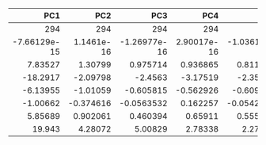 |           PC1 |          PC2 |           PC3 |           PC4 |           PC5 |           PC6 |           PC7 |           PC8 |           PC9 |          PC10 |          PC11 |          PC12 |          PC13 |        PC14 |          PC15 |          PC16 |          PC17 |         PC18 |          PC19 |          PC20 |          PC21 |          PC22 |
|--------------:|-------------:|--------------:|--------------:|--------------:|--------------:|--------------:|--------------:|--------------:|--------------:|--------------:|--------------:|--------------:|------------:|--------------:|--------------:|--------------:|-------------:|--------------:|--------------:|--------------:|--------------:|
| 294           | 294          | 294           | 294           | 294           | 294           | 294           | 294           | 294           | 294           | 294           | 294           | 294           | 294         | 294           | 294           | 294           | 294          | 294           | 294           | 294           | 294           |
|  -7.66129e-15 |   1.1461e-16 |  -1.26977e-16 |   2.90017e-16 |  -1.03611e-15 |   6.56127e-16 |  -5.16216e-16 |   5.61154e-16 |   1.21596e-16 |  -1.33869e-16 |   9.85606e-16 |   6.08546e-16 |  -3.60728e-16 |   2.785e-17 |  -2.50178e-18 |   1.31131e-16 |  -2.67596e-16 |   3.0871e-17 |  -9.91389e-17 |   9.81719e-18 |   6.26272e-16 |  -3.12191e-17 |
|   7.83527     |   1.30799    |   0.975714    |   0.936865    |   0.811566    |   0.564623    |   0.524974    |   0.451909    |   0.424291    |   0.365673    |   0.339142    |   0.269442    |   0.250278    |   0.180479  |   0.173441    |   0.16482     |   0.151698    |   0.142325   |   0.106637    |   0.054154    |   0.0387623   |   0.0313047   |
| -18.2917      |  -2.09798    |  -2.4563      |  -3.17519     |  -2.35421     |  -1.7752      |  -1.41864     |  -1.53388     |  -1.04781     |  -1.49905     |  -1.04438     |  -1.05731     |  -1.00665     |  -1.0026    |  -0.892693    |  -0.645653    |  -0.637556    |  -0.885058   |  -0.623794    |  -0.854229    |  -0.0739627   |  -0.0665031   |
|  -6.13955     |  -1.01059    |  -0.605815    |  -0.562926    |  -0.609624    |  -0.271239    |  -0.349099    |  -0.277272    |  -0.302454    |  -0.074474    |  -0.184424    |  -0.0892247   |  -0.0799687   |  -0.0266947 |  -0.012579    |  -0.0542253   |  -0.0611259   |  -0.0275431  |  -0.00759738  |  -0.00761352  |  -0.00527583  |  -0.00338248  |
|  -1.00662     |  -0.374616   |  -0.0563532   |   0.162257    |  -0.0542497   |   0.136019    |  -0.0286924   |   0.0896023   |  -0.0765107   |   0.101177    |  -0.0153223   |   0.0494023   |   0.0198375   |   0.0268098 |   0.0213385   |   0.0166618   |   0.029699    |   0.0203701  |   0.0106223   |  -0.000120702 |   0.000296379 |   0.000459199 |
|   5.85689     |   0.902061   |   0.460394    |   0.65911     |   0.555938    |   0.434937    |   0.474282    |   0.286005    |   0.28562     |   0.193109    |   0.193415    |   0.135462    |   0.113166    |   0.0698966 |   0.0698084   |   0.0524604   |   0.0726545   |   0.066983   |   0.0328652   |   0.0094156   |   0.00517782  |   0.00441804  |
|  19.943       |   4.28072    |   5.00829     |   2.78338     |   2.27866     |   0.969248    |   1.14742     |   1.22009     |   1.20089     |   0.743015    |   0.863898    |   0.831445    |   0.857737    |   0.422539  |   0.328437    |   0.643575    |   0.546448    |   0.303464   |   0.210531    |   0.0949903   |   0.620767    |   0.496203    |